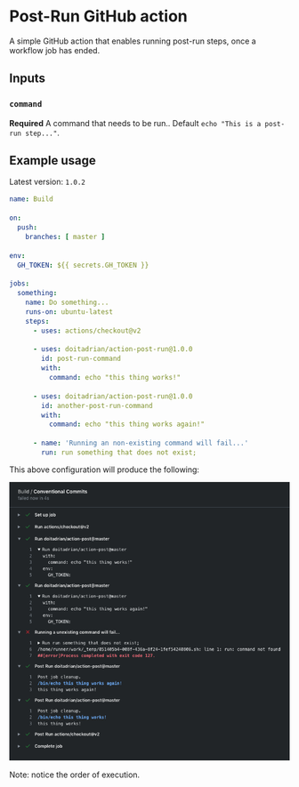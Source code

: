 # Post-Run GitHub action

A simple GitHub action that enables running post-run steps, once a workflow job has ended.

## Inputs

### `command`

**Required** A command that needs to be run.. Default `echo "This is a post-run step..."`.

## Example usage
Latest version: `1.0.2`

```yaml
name: Build

on:
  push:
    branches: [ master ]

env:
  GH_TOKEN: ${{ secrets.GH_TOKEN }}

jobs:
  something:
    name: Do something...
    runs-on: ubuntu-latest
    steps:
      - uses: actions/checkout@v2
    
      - uses: doitadrian/action-post-run@1.0.0
        id: post-run-command
        with:
          command: echo "this thing works!"

      - uses: doitadrian/action-post-run@1.0.0
        id: another-post-run-command
        with:
          command: echo "this thing works again!"

      - name: 'Running an non-existing command will fail...'
        run: run something that does not exist;
```

This above configuration will produce the following:

![image](./docs/results.png)

Note: notice the order of execution.
